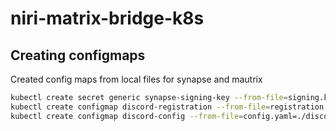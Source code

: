 # niri-matrix-bridge-k8s

## Creating configmaps

Created config maps from local files for synapse and mautrix

```bash
kubectl create secret generic synapse-signing-key --from-file=signing.key=./niri-matrix.appditto.com.signing.key -n niri-bridge
kubectl create configmap discord-registration --from-file=registration.yaml=./discord/registration.yaml -n niri-bridge
kubectl create configmap discord-config --from-file=config.yaml=./discord/config.yaml -n niri-bridge
```
